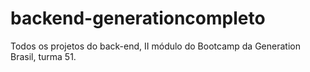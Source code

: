 # backend-generationcompleto
Todos os projetos do back-end, II módulo do Bootcamp da Generation Brasil, turma 51.
